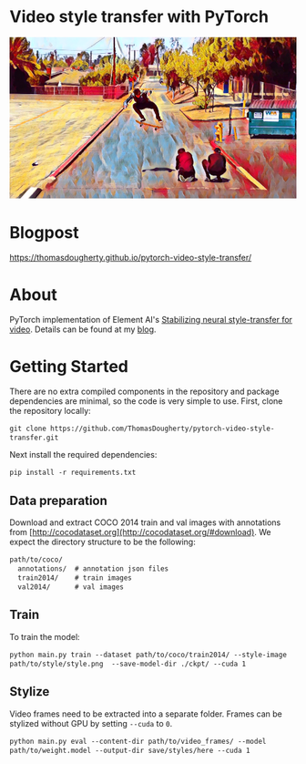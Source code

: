 # Video style transfer with PyTorch

![video-style-transfer](.github/cover.png)

# Blogpost

https://thomasdougherty.github.io/pytorch-video-style-transfer/

# About

PyTorch implementation of Element AI's [Stabilizing neural style-transfer for video](https://github.com/ElementAI/chainer-fast-neuralstyle/tree/stable-style). Details can be found at my [blog](https://thomasdougherty.github.io/pytorch-video-style-transfer/).

# Getting Started

There are no extra compiled components in the repository and package dependencies are minimal,
so the code is very simple to use.
First, clone the repository locally:
```
git clone https://github.com/ThomasDougherty/pytorch-video-style-transfer.git
```
Next install the required dependencies:
```
pip install -r requirements.txt
```
## Data preparation

Download and extract COCO 2014 train and val images with annotations from
[http://cocodataset.org](http://cocodataset.org/#download).
We expect the directory structure to be the following:
```
path/to/coco/
  annotations/  # annotation json files
  train2014/    # train images
  val2014/      # val images
```

## Train

To train the model:
```
python main.py train --dataset path/to/coco/train2014/ --style-image path/to/style/style.png  --save-model-dir ./ckpt/ --cuda 1
```

## Stylize

Video frames need to be extracted into a separate folder. Frames can be stylized without GPU by setting ```--cuda``` to ```0```.
```
python main.py eval --content-dir path/to/video_frames/ --model path/to/weight.model --output-dir save/styles/here --cuda 1
```
